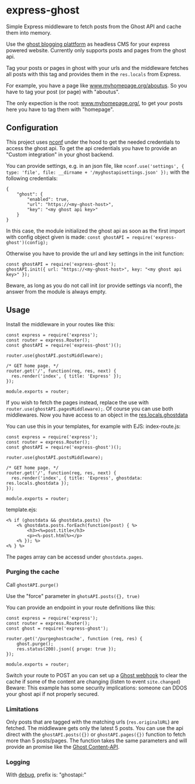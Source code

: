 # express-ghost
Simple Express middleware to fetch posts from the Ghost API and cache them into memory.

Use the [ghost blogging plattform](https://ghost.org/) as headless CMS for your express 
powered website.
Currently only supports posts and pages from the ghost api. 

Tag your posts or pages in ghost with your urls and the middleware fetches all posts 
with this tag and provides them in the `res.locals` from Express.

For example, you have a page like www.myhomepage.org/aboutus.
So you have to tag your post (or page) with "aboutus". 

The only expection is the root: www.myhomepage.org/, to get your posts here you have to
tag them with "homepage".

## Configuration

This project uses [nconf](https://www.npmjs.com/package/nconf) under the hood to
get the needed credentials to access the ghost api.
To get the api credentials you have to provide an "Custom integration" 
in your ghost backend.

You can provide settings, e.g. in an json file, like 
```nconf.use('settings', { type: 'file', file: __dirname + '/myghostapisettings.json' });```
with the following credentials:

```
{
    "ghost": {
        "enabled": true,
        "url": "https://<my-ghost-host>",
        "key": "<my ghost api key>"
    }
}
```

In this case, the module initialized the ghost api as soon as the first import 
with config object given is made:
`const ghostAPI = require('express-ghost')(config);`

Otherwise you have to provide the url and key settings in the init function:
```
const ghostAPI = require('express-ghost');
ghostAPI.init({ url: "https://<my-ghost-host>", key: "<my ghost api key>" });
``` 

Beware, as long as you do not call init (or provide settings via nconf), 
the answer from the module is always empty.

## Usage

Install the middleware in your routes like this:
```
const express = require('express');
const router = express.Router();
const ghostAPI = require('express-ghost')();

router.use(ghostAPI.postsMiddleware);

/* GET home page. */
router.get('/', function(req, res, next) {
  res.render('index', { title: 'Express' });
});

module.exports = router;
```
If you wish to fetch the pages instead, replace the use with `router.use(ghostAPI.pagesMiddleware);`.
Of course you can use both middlewares.
Now you have access to an object in the [res.locals.ghostdata](https://expressjs.com/en/4x/api.html#res.locals)

You can use this in your templates, for example with EJS:
index-route.js:
```
const express = require('express');
const router = express.Router();
const ghostAPI = require('express-ghost')();

router.use(ghostAPI.postsMiddleware);

/* GET home page. */
router.get('/', function(req, res, next) {
  res.render('index', { title: 'Express', ghostdata: res.locals.ghostdata });
});

module.exports = router;
```

template.ejs:
```
<% if (ghostdata && ghostdata.posts) {%>
    <% ghostdata.posts.forEach(function(post) { %>
        <h3><%=post.title</h3>
        <p><%-post.html%></p>
    <% }); %>
<% } %>
```
The pages array can be accessd under `ghostdata.pages`.

### Purging the cache

Call `ghostAPI.purge()`

Use the "force" parameter in `ghotsAPI.posts({}, true)`

You can provide an endpoint in your route definitions like this:

```
const express = require('express');
const router = express.Router();
const ghost = require('express-ghost');

router.get('/purgeghostcache', function (req, res) {
    ghost.purge();
    res.status(200).json({ pruge: true });
});

module.exports = router;
```

Switch your route to POST an you can set up a [Ghost webhook](https://docs.ghost.org/api/webhooks/) 
to clear the cache if some of the content are changing (listen to event `site.changed`)
Beware: This example has some security implications: someone can DDOS your ghost api if
not properly secured. 

### Limitations

Only posts that are tagged with the matching urls (`res.originalURL`) are fetched.
The middleware gets only the latest 5 posts.
You can use the api direct with the `ghostAPI.posts({})` or `ghostAPI.pages({})` 
function to fetch more than 5 posts/pages. The function takes the same parameters 
and will provide an promise like the [Ghost Content-API](https://docs.ghost.org/api/javascript/content/).

### Logging

With [debug](https://www.npmjs.com/package/debug), prefix is: "ghostapi:"
 